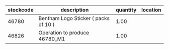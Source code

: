 |stockcode|description|quantity|location|
|---------|-----------|--------|--------|
|46780|Bentham Logo Sticker  ( packs of 10 )|1.00||
|46826|Operation to produce 46780_M1|1.00||
